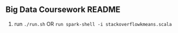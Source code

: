 Big Data Coursework README
--------------------------

1. run `./run.sh` OR `run spark-shell -i stackoverflowkmeans.scala`
